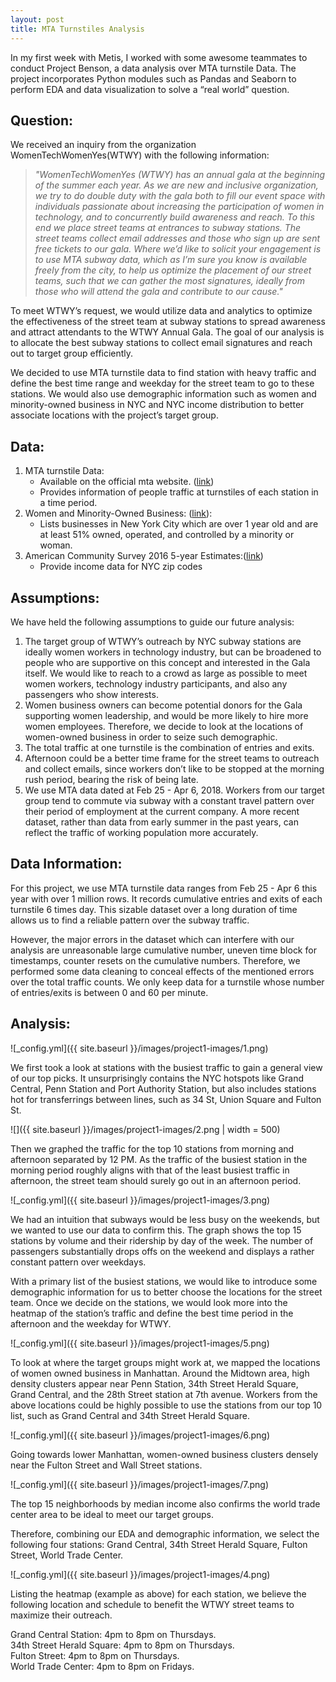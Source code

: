 ```yaml
---
layout: post
title: MTA Turnstiles Analysis
---
```


In my first week with Metis, I worked with some awesome teammates to conduct Project Benson, a data analysis over MTA turnstile Data. The project incorporates Python modules such as Pandas and Seaborn to perform EDA and data visualization to solve a “real world” question.

## Question:
We received an inquiry from the organization WomenTechWomenYes(WTWY) with the following information:

>_"WomenTechWomenYes (WTWY) has an annual gala at the beginning of the summer each year. As we are new and inclusive organization, we try to do double duty with the gala both to fill our event space with individuals passionate about increasing the participation of women in technology, and to concurrently build awareness and reach._
_To this end we place street teams at entrances to subway stations. The street teams collect email addresses and those who sign up are sent free tickets to our gala._
_Where we’d like to solicit your engagement is to use MTA subway data, which as I’m sure you know is available freely from the city, to help us optimize the placement of our street teams, such that we can gather the most signatures, ideally from those who will attend the gala and contribute to our cause."_

To meet WTWY’s request, we would utilize data and analytics to optimize the effectiveness of the street team at subway stations to spread awareness and attract attendants to the WTWY Annual Gala. The goal of our analysis is to allocate the best subway stations to collect email signatures and reach out to target group efficiently.

We decided to use MTA turnstile data to find station with heavy traffic and define the best time range and weekday for the street team to go to these stations. We would  also use demographic information such as women and minority-owned business in NYC and NYC income distribution to better associate locations with the project’s target group.

## Data:
1. MTA turnstile Data:
    - Available on the official mta website. ([link](http://web.mta.info/developers/turnstile.html))
    - Provides information of people traffic at turnstiles of each station in a time period.
2. Women and Minority-Owned Business: ([link](http://www1.nyc.gov/nyc-resources/service/2479/minority-and-woman-owned-business-enterprise-mwbe-program)):
    - Lists businesses in New York City which are over 1 year old and are at least 51% owned, operated, and controlled by a minority or woman.
3. American Community Survey 2016 5-year Estimates:([link](https://www.census.gov/acs/www/data/data-tables-and-tools/data-profiles/2016/))
    - Provide income data for NYC zip codes

## Assumptions:
We have held the following assumptions to guide our future analysis:
1. The target group of WTWY’s outreach by NYC subway stations are ideally women workers in technology industry, but can be broadened to people who are supportive on this concept and interested in the Gala itself. We would like to reach to a crowd as large as possible to meet women workers, technology industry participants, and also any passengers who show interests.
2. Women business owners can become potential donors for the Gala supporting women leadership, and would be more likely to hire more women employees. Therefore, we decide to look at the locations of women-owned business in order to seize such demographic.
3. The total traffic at one turnstile is the combination of entries and exits.
4. Afternoon could be a better time frame for the street teams to outreach and collect emails, since workers don’t like to be stopped at the morning rush period, bearing the risk of being late.
5. We use MTA data dated at Feb 25 - Apr 6, 2018. Workers from our target group tend to commute via subway with a constant travel pattern over their period of employment at the current company. A more recent dataset, rather than data from early summer in the past years, can reflect the traffic of working population more accurately.

## Data Information:
For this project, we use MTA turnstile data ranges from Feb 25 - Apr 6 this year with over 1 million rows. It records cumulative entries and exits of each turnstile 6 times day. This sizable dataset over a long duration of time allows us to find a reliable pattern over the subway traffic.

However, the major errors in the dataset which can interfere with our analysis are unreasonable large cumulative number, uneven time block for timestamps, counter resets on the cumulative numbers. Therefore, we performed some data cleaning to conceal effects of the mentioned errors over the total traffic counts. We only keep data for a turnstile whose number of entries/exits is between 0 and 60 per minute.

## Analysis:

![_config.yml]({{ site.baseurl }}/images/project1-images/1.png)


We first took a look at stations with the busiest traffic to gain a general view of our top picks. It unsurprisingly contains the NYC hotspots like Grand Central, Penn Station and Port Authority Station, but also includes stations hot for transferrings between lines, such as 34 St, Union Square and Fulton St.

![]({{ site.baseurl }}/images/project1-images/2.png | width = 500)

Then we graphed the traffic for the top 10 stations from morning and afternoon separated by 12 PM. As the traffic of the busiest station in the morning period roughly aligns with that of the least busiest traffic in afternoon, the street team should surely go out in an afternoon period.

![_config.yml]({{ site.baseurl }}/images/project1-images/3.png)

We had an intuition that subways would be less busy on the weekends, but we wanted to use our data to confirm this. The graph shows the top 15 stations by volume and their ridership by day of the week. The number of passengers substantially drops offs on the weekend and displays a rather constant pattern over weekdays.

With a primary list of the busiest stations, we would like to introduce some demographic information for us to better choose the locations for the street team. Once we decide on the stations, we would look more into the heatmap of the station’s traffic and define the best time period in the afternoon and the weekday for WTWY.

![_config.yml]({{ site.baseurl }}/images/project1-images/5.png)

To look at where the target groups might work at, we mapped the locations of women owned business in Manhattan. Around the Midtown area, high density clusters appear near Penn Station, 34th Street Herald Square, Grand Central, and the 28th Street station at 7th avenue. Workers from the above locations could be highly possible to use the stations from our top 10 list, such as Grand Central and 34th Street Herald Square.

![_config.yml]({{ site.baseurl }}/images/project1-images/6.png)

Going towards lower Manhattan, women-owned business clusters densely near the Fulton Street and Wall Street stations.

![_config.yml]({{ site.baseurl }}/images/project1-images/7.png)

The top 15 neighborhoods by median income also confirms the world trade center area to be ideal to meet our target groups.

Therefore, combining our EDA and demographic information, we select the following four stations: Grand Central, 34th Street Herald Square, Fulton Street, World Trade Center.

![_config.yml]({{ site.baseurl }}/images/project1-images/4.png)

Listing the heatmap (example as above) for each station, we believe the following location and schedule to benefit the WTWY street teams to maximize their outreach.

Grand Central Station: 4pm to 8pm on Thursdays.  
34th Street Herald Square: 4pm to 8pm on Thursdays.  
Fulton Street: 4pm to 8pm on Thursdays.  
World Trade Center: 4pm to 8pm on Fridays.  
